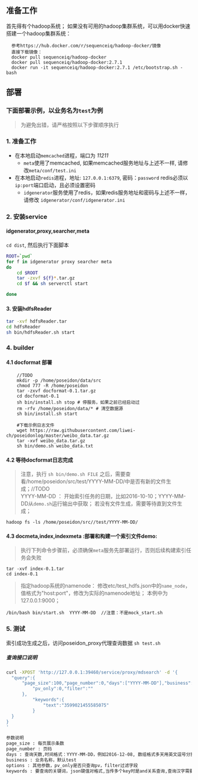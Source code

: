 ## 准备工作
  首先得有个hadoop系统； 
  如果没有可用的hadoop集群系统，可以用docker快速搭建一个hadoop集群系统：
      
      参考https://hub.docker.com/r/sequenceiq/hadoop-docker/镜像
      直接下载镜像：
      docker pull sequenceiq/hadoop-docker
      docker pull sequenceiq/hadoop-docker:2.7.1
      docker run -it sequenceiq/hadoop-docker:2.7.1 /etc/bootstrap.sh -bash
      

## 部署

### 下面部署示例，以业务名为`test`为例
> 为避免出错，请严格按照以下步骤顺序执行

### 1. 准备工作

* 在本地启动`memcached`进程，端口为 *11211*
    * `meta`使用了memcached, 如果memcached服务地址与上述不一样, 请修改`meta/conf/test.ini`
* 在本地启动`redis`进程，地址: `127.0.0.1:6379`, 密码：`password` redis必须以`ip:port`端口启动，且必须设置密码 
    * `idgenerator`服务使用了redis，如果redis服务地址和密码与上述不一样，请修改 `idgenerator/conf/idgenerator.ini` 

### 2. 安装service

#### idgenerator,proxy,searcher,meta
`cd dist`, 然后执行下面脚本 

```bash
ROOT=`pwd`
for f in idgenerator proxy searcher meta
do
    cd $ROOT
    tar -zxvf ${f}*.tar.gz
    cd $f && sh serverctl start

done
```


#### 3. 安装hdfsReader

```bash
tar -xvf hdfsReader.tar
cd hdfsReader
sh bin/hdfsReader.sh start
```

### 4. builder

#### 4.1 docformat 部署

        //TODO 
        mkdir -p /home/poseidon/data/src
        chmod 777 -R /home/poseidon
        tar -zxvf docformat-0.1.tar.gz
        cd docformat-0.1
        sh bin/install.sh stop # 停服务，如果之前已经启动过
        rm -rfv /home/poseidon/data/* # 清空数据源
        sh bin/install.sh start
        
        #下载示例日志文件
        wget https://raw.githubusercontent.com/liwei-ch/poseidonlog/master/weibo_data.tar.gz
        tar -xvf weibo_data.tar.gz
        sh bin/demo.sh weibo_data.txt
        


#### 4.2 等待docformat日志完成
> 注意，执行 `sh bin/demo.sh FILE` 之后，需要查看/home/poseidon/src/test/YYYY-MM-DD/中是否有新的文件生成；//TODO  
> YYYY-MM-DD ： 开始索引任务的日期，比如2016-10-10；YYYY-MM-DD从`demo.sh`运行输出中获取；
>若没有文件生成，需要等待直到文件生成；

    hadoop fs -ls /home/poseidon/src//test/YYYY-MM-DD/
    
 
#### 4.3 docmeta,index,indexmeta :部署和构建一个索引文件demo:
> 执行下列命令步骤前，必须确保`meta`服务先部署运行，否则后续构建索引任务会失败

    tar -xvf index-0.1.tar
    cd index-0.1
    
> 指定hadoop系统的namenode： 
> 修改etc/test_hdfs.json中的`name_node`，值格式为"host:port"，修改为实际的namenode地址； 
> 本例中为127.0.0.1:9000；  
    
    
    /bin/bash bin/start.sh  YYYY-MM-DD  //注意：不是mock_start.sh
    
### 5. 测试

索引成功生成之后，访问poseidon_proxy代理查询数据 `sh test.sh` 

##### 查询接口说明 

```bash
curl -XPOST 'http://127.0.0.1:39460/service/proxy/mdsearch' -d '{
  "query":{
	  "page_size":100,"page_number":0,"days":["YYYY-MM-DD"],"business":"test","options":{
		  "pv_only":0,"filter":""
	  },
		  "keywords":{
			  "text":"3599021455585075"
		  }
  }
}
'

参数说明
page_size : 每页展示条数
page_number : 页码
days : 查询天数,时间格式：YYYY-MM-DD，例如2016-12-08, 数组格式多天用英文逗号分割
business : 业务名称，默认test
options : 其他参数，pv_only是否只查询pv，filter过滤字段
keywords : 要查询的关键词，json键值对格式,当传多个key时是and关系查询,查询汉字需要`urlencode并转小写`
```
